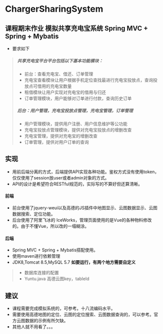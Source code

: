# ChargerSharingSystem
## 课程期末作业 模拟共享充电宝系统 Spring MVC + Spring + Mybatis
- 要求如下
> ##### 共享充电宝平台平台包括以下基本功能模块：
> * 前台：查看充电宝、借还、订单管理
> * 充电宝查看模块让用户根据手机定位查找最进行充电宝投放点，查询投放点可借用的充电宝数量
> * 租借模块让用户实现对充电宝的借用与归还
> * 订单管理模块，用户能够对订单进行付款，查询历史订单
> ##### 后台：用户管理，充电宝投放点管理，充电宝管理，订单管理
>	* 用户管理模块，提供用户注册、用户信息维护等公功能
>	* 充电宝投放点管理模块，提供对充电宝投放点的增删改查
>	* 充电宝管理，提供对充电宝的增删改查
> *	订单管理，提供对用户订单的查询

## 实现
* 用前后端分离的方式，后端提供API实现各种功能。鉴权方式没有使用token，仅仅使用了session放user或者admin对象的方式。
* API的设计是希望符合RESTful规范的，实际写的不算好但还算清晰。
#### 前端 
* 前台使用了jquery-weui以及高德的JS插件中地图显示、云图数据显示、云图数据搜索、定位功能。
* 后台使用了阿里飞冰的 IceWorks，管理页面使用的是Vue的各种物料修改的。由于不懂Vue，所以改的一塌糊涂。
#### 后端
* Spring MVC + Spring + Mybatis搭配使用。
* 使用maven进行依赖管理
* JDK8,Tomcat 8.5,MySQL 5.7
**如要运行，有两个地方需要自定义**
> * 数据库连接的配置
> * Yuntu.java 高德云图key，tableId

## 建议
* 课程需要完成模拟系统的，可参考。十八流编码水平。
* 需要使用高德地图的定位、云图的定位搜索、云图数据查询的，可以参考。官方云图数据的示例有所欠缺。
* 其他人就不用看了。。。
